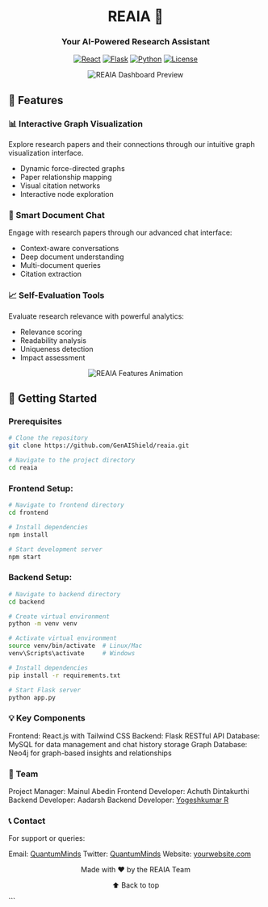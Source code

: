 <div align="center">
  
# REAIA 🧠
### Your AI-Powered Research Assistant

[![React](https://img.shields.io/badge/Frontend-React-61DAFB?style=flat-square&logo=react)](https://reactjs.org/)
[![Flask](https://img.shields.io/badge/Backend-Flask-000000?style=flat-square&logo=flask)](https://flask.palletsprojects.com/)
[![Python](https://img.shields.io/badge/Language-Python-3776AB?style=flat-square&logo=python)](https://www.python.org/)
[![License](https://img.shields.io/badge/License-MIT-yellow.svg)](https://opensource.org/licenses/MIT)

<img src="/api/placeholder/800/400" alt="REAIA Dashboard Preview" />

</div>

## 🌟 Features

### 📊 Interactive Graph Visualization
Explore research papers and their connections through our intuitive graph visualization interface.
- Dynamic force-directed graphs
- Paper relationship mapping
- Visual citation networks
- Interactive node exploration

### 💬 Smart Document Chat
Engage with research papers through our advanced chat interface:
- Context-aware conversations
- Deep document understanding
- Multi-document queries
- Citation extraction

### 📈 Self-Evaluation Tools
Evaluate research relevance with powerful analytics:
- Relevance scoring
- Readability analysis
- Uniqueness detection
- Impact assessment

<div align="center">
<img src="/api/placeholder/600/300" alt="REAIA Features Animation" />
</div>

## 🚀 Getting Started

### Prerequisites
```bash
# Clone the repository
git clone https://github.com/GenAIShield/reaia.git

# Navigate to the project directory
cd reaia
```

### Frontend Setup:
```bash
# Navigate to frontend directory
cd frontend

# Install dependencies
npm install

# Start development server
npm start
```

### Backend Setup:
```bash
# Navigate to backend directory
cd backend

# Create virtual environment
python -m venv venv

# Activate virtual environment
source venv/bin/activate  # Linux/Mac
venv\Scripts\activate     # Windows

# Install dependencies
pip install -r requirements.txt

# Start Flask server
python app.py
```
### 💡 Key Components
Frontend: React.js with Tailwind CSS
Backend: Flask RESTful API
Database: MySQL for data management and chat history storage
Graph Database: Neo4j for graph-based insights and relationships

### 👥 Team
Project Manager: Mainul Abedin
Frontend Developer: Achuth Dintakurthi
Backend Developer: Aadarsh
Backend Developer: [Yogeshkumar R](https://github.com/Yogeshkumar-R/)

### 📞 Contact
For support or queries:

Email: [QuantumMinds]()
Twitter: [QuantumMinds]()
Website: [yourwebsite.com]()
<div align="center">
Made with ❤️ by the REAIA Team

⬆ Back to top

</div> ```
